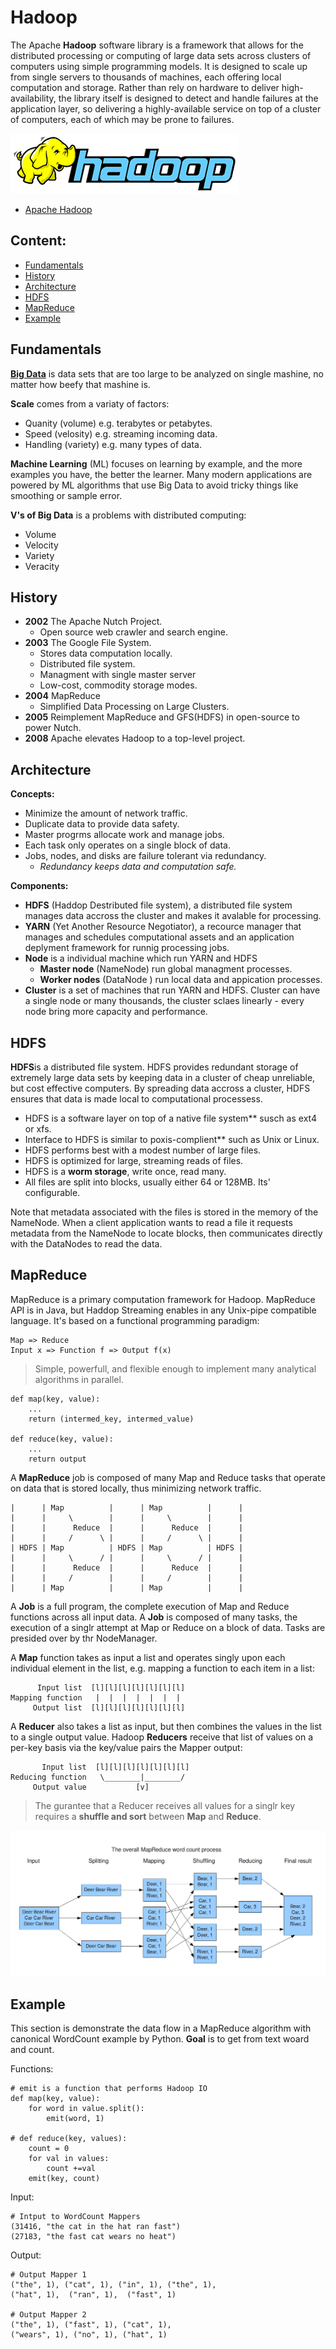 # Hadoop

The Apache **Hadoop** software library is a framework that allows for the distributed processing or computing of large data sets across clusters of computers using simple programming models. It is designed to scale up from single servers to thousands of machines, each offering local computation and storage. Rather than rely on hardware to deliver high-availability, the library itself is designed to detect and handle failures at the application layer, so delivering a highly-available service on top of a cluster of computers, each of which may be prone to failures.

![alt text](/assets/hadoop-logo.png "Hadoop logo")

- [Apache Hadoop](http://hadoop.apache.org/)

## Content:

- [Fundamentals](https://github.com/valerysamovich/engineering/blob/master/docs/tutorials/hadoop.md#fundamentals)
- [History](https://github.com/valerysamovich/engineering/blob/master/docs/tutorials/hadoop.md#Hhistory)
- [Architecture](https://github.com/valerysamovich/engineering/blob/master/docs/tutorials/hadoop.md#architecture)
- [HDFS](https://github.com/valerysamovich/engineering/blob/master/docs/tutorials/hadoop.md#hdfs)
- [MapReduce](https://github.com/valerysamovich/engineering/blob/master/docs/tutorials/hadoop.md#mapreduce)
- [Example](https://github.com/valerysamovich/engineering/blob/master/docs/tutorials/hadoop.md#example)

## Fundamentals

[**Big Data**](https://en.wikipedia.org/wiki/Big_data) is data sets that are too large to be analyzed on single mashine, no matter how beefy that mashine is.

**Scale** comes from a variaty of factors:

- Quanity (volume) e.g. terabytes or petabytes.
- Speed (velosity) e.g. streaming incoming data.
- Handling (variety) e.g. many types of data.

**Machine Learning** (ML) focuses on learning by example, and the more examples you have, the better the learner. Many modern applications are powered by ML algorithms that use Big Data to avoid tricky things like smoothing or sample error.

**V's of Big Data** is a problems with distributed computing:

- Volume
- Velocity
- Variety
- Veracity

## History

- **2002** The Apache Nutch Project. 
  - Open source web crawler and search engine.
- **2003** The Google File System.
  - Stores data computation locally.
  - Distributed file system.
  - Managment with single master server
  - Low-cost, commodity storage modes.
- **2004** MapReduce
  - Simplified Data Processing on Large Clusters.
- **2005** Reimplement MapReduce and GFS(HDFS) in open-source to power Nutch.
- **2008** Apache elevates Hadoop to a top-level project.

## Architecture

**Concepts:**

- Minimize the amount of network traffic.
- Duplicate data to provide data safety.
- Master progrms allocate work and manage jobs.
- Each task only operates on a single block of data.
- Jobs, nodes, and disks are failure tolerant via redundancy.
  - *Redundancy keeps data and computation safe.*

**Components:**

- **HDFS** (Haddop Destributed file system), a distributed file system manages data accross the cluster and makes it avalable for processing.
- **YARN** (Yet Another Resource Negotiator), a recource manager that manages and schedules computational assets and an application deplyment framework for runnig processing jobs.
- **Node** is a individual machine which run YARN and HDFS 
  - **Master node** (NameNode) run global managment processes.
  - **Worker nodes** (DataNode ) run local data and appication processes.
- **Cluster** is a set of machines that run YARN and HDFS. Cluster can have a single node or many thousands, the cluster sclaes linearly - every node bring more capacity and performance.

## HDFS

**HDFS**is a distributed file system. HDFS provides redundant storage of extremely large data sets by keeping data in a cluster of cheap unreliable, but cost effective computers. By spreading data accross a cluster, HDFS ensures that data is made local to computational processess. 

- HDFS is a software layer on top of a native file system** susch as ext4 or xfs. 
- Interface to HDFS is similar to poxis-complient** such as Unix or Linux.
- HDFS performs best with a modest number of large files.
- HDFS is optimized for large, streaming reads of files.
- HDFS is a **worm storage**, write once, read many.
- All files are split into blocks, usually either 64 or 128MB. Its' configurable.

Note that metadata associated with the files is stored in the memory of the NameNode. When a client application wants to read a file it requests metadata from the NameNode to locate blocks, then communicates directly with the DataNodes to read the data.

## MapReduce

MapReduce is a primary computation framework for Hadoop. MapReduce API is in Java, but Haddop Streaming enables in any Unix-pipe compatible language. It's based on a functional programming paradigm:

    Map => Reduce
    Input x => Function f => Output f(x)

> Simple, powerfull, and flexible enough to implement many analytical algorithms in parallel.

    def map(key, value):
        ...
        return (intermed_key, intermed_value)
    
    def reduce(key, value):
        ...
        return output

A **MapReduce** job is composed of many Map and Reduce tasks that operate on data that is stored locally, thus minimizing network traffic.

    |      | Map          |      | Map          |      |
    |      |     \        |      |     \        |      |
    |      |      Reduce  |      |      Reduce  |      |
    |      |     /      \ |      |     /      \ |      |
    | HDFS | Map          | HDFS | Map          | HDFS |
    |      |     \      / |      |     \      / |      |
    |      |      Reduce  |      |      Reduce  |      |
    |      |     /        |      |     /        |      |
    |      | Map          |      | Map          |      |

A **Job** is a full program, the complete execution of Map and Reduce functions across all input data. A **Job** is composed of many tasks, the execution of a singlr attempt at Map or Reduce on a block of data. Tasks are presided over by thr NodeManager.

A **Map** function takes as input a list and operates singly upon each individual element in the list, e.g. mapping a function to each item in a list:

          Input list  [l][l][l][l][l][l][l]
    Mapping function   |  |  |  |  |  |  |
         Output list  [l][l][l][l][l][l][l]

A **Reducer** also takes a list as input, but then combines the values in the list to a single output value. Hadoop **Reducers** receive that list of values on a per-key basis via the key/value pairs the Mapper output:

           Input list  [l][l][l][l][l][l][l]
    Reducing function   \________|________/
         Output value           [v]

> The gurantee that a Reducer receives all values for a singlr key requires a **shuffle and sort** between **Map** and **Reduce**.

![alt text](/assets/hadoop-shuffling.png "Hadoop shuffling")

## Example

This section is demonstrate the data flow in a MapReduce algorithm with canonical WordCount example by Python. **Goal** is to get from text woard and count.

Functions:

    # emit is a function that performs Hadoop IO
    def map(key, value):
        for word in value.split():
            emit(word, 1)
 
    # def reduce(key, values):
        count = 0
        for val in values:
            count +=val
        emit(key, count)

Input:

    # Intput to WordCount Mappers
    (31416, "the cat in the hat ran fast")
    (27183, "the fast cat wears no heat")

Output:

    # Output Mapper 1
    ("the", 1), ("cat", 1), ("in", 1), ("the", 1), 
    ("hat", 1),  ("ran", 1),  ("fast", 1)
    
    # Output Mapper 2
    ("the", 1), ("fast", 1), ("cat", 1),
    ("wears", 1), ("no", 1), ("hat", 1)
    
    
    
